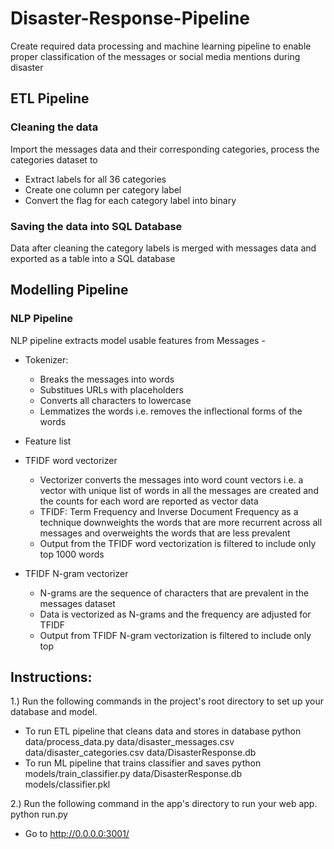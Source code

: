 # Disaster-Response-Pipeline
Create required data processing and machine learning pipeline to enable proper classification of the messages or social media mentions during disaster

## ETL Pipeline
### Cleaning the data
Import the messages data and their corresponding categories, process the categories dataset to 
 - Extract labels for all 36 categories
 - Create one column per category label
 - Convert the flag for each category label into binary

### Saving the data into SQL Database
Data after cleaning the category labels is merged with messages data and exported as a table into a SQL database

## Modelling Pipeline
### NLP Pipeline
NLP pipeline extracts model usable features from Messages -

 - Tokenizer:
   - Breaks the messages into words
   - Substitues URLs with placeholders
   - Converts all characters to lowercase
   - Lemmatizes the words i.e. removes the inflectional forms of the words
   
 - Feature list
  - TFIDF word vectorizer
    - Vectorizer converts the messages into word count vectors i.e. a vector with unique list of words in all the messages are created and the counts for each word are reported as vector data
    - TFIDF: Term Frequency and Inverse Document Frequency as a technique downweights the words that are more recurrent across all messages and overweights the words that are less prevalent
    - Output from the TFIDF word vectorization is filtered to include only top 1000 words

  - TFIDF N-gram vectorizer
    - N-grams are the sequence of characters that are prevalent in the messages dataset
    - Data is vectorized as N-grams and the frequency are adjusted for TFIDF
    - Output from TFIDF N-gram vectorization is filtered to include only top 
    
  

## Instructions:

 1.) Run the following commands in the project's root directory to set up your database and model.

 - To run ETL pipeline that cleans data and stores in database 
    python data/process_data.py data/disaster_messages.csv data/disaster_categories.csv data/DisasterResponse.db
 - To run ML pipeline that trains classifier and saves 
    python models/train_classifier.py data/DisasterResponse.db models/classifier.pkl

 2.) Run the following command in the app's directory to run your web app. 
    python run.py

 - Go to http://0.0.0.0:3001/
